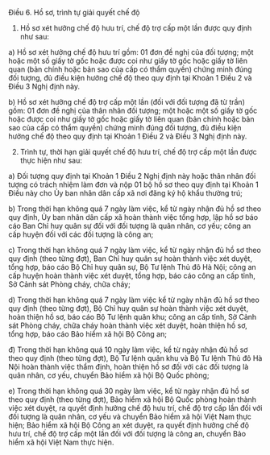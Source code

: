 Điều 6. Hồ sơ, trình tự giải quyết chế độ

1. Hồ sơ xét hưởng chế độ hưu trí, chế độ trợ cấp một lần được quy định như sau:

a) Hồ sơ xét hưởng chế độ hưu trí gồm: 01 đơn đề nghị của đối tượng; một hoặc một số giấy tờ gốc hoặc được coi như giấy tờ gốc hoặc giấy tờ liên quan (bản chính hoặc bản sao của cấp có thẩm quyền) chứng minh đúng đối tượng, đủ điều kiện hưởng chế độ theo quy định tại Khoản 1 Điều 2 và Điều 3 Nghị định này.

b) Hồ sơ xét hưởng chế độ trợ cấp một lần (đối với đối tượng đã từ trần) gồm: 01 đơn đề nghị của thân nhân đối tượng; một hoặc một số giấy tờ gốc hoặc được coi như giấy tờ gốc hoặc giấy tờ liên quan (bản chính hoặc bản sao của cấp có thẩm quyền) chứng minh đúng đối tượng, đủ điều kiện hưởng chế độ theo quy định tại Khoản 1 Điều 2 và Điều 3 Nghị định này.

2. Trình tự, thời hạn giải quyết chế độ hưu trí, chế độ trợ cấp một lần được thực hiện như sau:

a) Đối tượng quy định tại Khoản 1 Điều 2 Nghị định này hoặc thân nhân đối tượng có trách nhiệm làm đơn và nộp 01 bộ hồ sơ theo quy định tại Khoản 1 Điều này cho Ủy ban nhân dân cấp xã nơi đăng ký hộ khẩu thường trú;

b) Trong thời hạn không quá 7 ngày làm việc, kể từ ngày nhận đủ hồ sơ theo quy định, Ủy ban nhân dân cấp xã hoàn thành việc tổng hợp, lập hồ sơ báo cáo Ban Chỉ huy quân sự đối với đối tượng là quân nhân, cơ yếu; công an cấp huyện đối với các đối tượng là công an;

c) Trong thời hạn không quá 7 ngày làm việc, kể từ ngày nhận đủ hồ sơ theo quy định (theo từng đợt), Ban Chỉ huy quân sự hoàn thành việc xét duyệt, tổng hợp, báo cáo Bộ Chỉ huy quân sự, Bộ Tư lệnh Thủ đô Hà Nội; công an cấp huyện hoàn thành việc xét duyệt, tổng hợp, báo cáo công an cấp tỉnh, Sở Cảnh sát Phòng cháy, chữa cháy;

d) Trong thời hạn không quá 7 ngày làm việc kể từ ngày nhận đủ hồ sơ theo quy định (theo từng đợt), Bộ Chỉ huy quân sự hoàn thành việc xét duyệt, hoàn thiện hồ sơ, báo cáo Bộ Tư lệnh quân khu; công an cấp tỉnh, Sở Cảnh sát Phòng cháy, chữa cháy hoàn thành việc xét duyệt, hoàn thiện hồ sơ, tổng hợp, báo cáo Bảo hiểm xã hội Bộ Công an;

đ) Trong thời hạn không quá 10 ngày làm việc, kể từ ngày nhận đủ hồ sơ theo quy định (theo từng đợt), Bộ Tư lệnh quân khu và Bộ Tư lệnh Thủ đô Hà Nội hoàn thành việc thẩm định, hoàn thiện hồ sơ đối với các đối tượng là quân nhân, cơ yếu, chuyển Bảo hiểm xã hội Bộ Quốc phòng;

e) Trong thời hạn không quá 30 ngày làm việc, kể từ ngày nhận đủ hồ sơ theo quy định (theo từng đợt), Bảo hiểm xã hội Bộ Quốc phòng hoàn thành việc xét duyệt, ra quyết định hưởng chế độ hưu trí, chế độ trợ cấp lần đối với đối tượng là quân nhân, cơ yếu và chuyển Bảo hiểm xã hội Việt Nam thực hiện; Bảo hiểm xã hội Bộ Công an xét duyệt, ra quyết định hưởng chế độ hưu trí, chế độ trợ cấp một lần đối với đối tượng là công an, chuyển Bảo hiểm xã hội Việt Nam thực hiện.